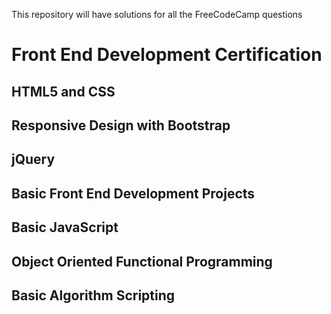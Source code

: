 This repository will have solutions for all the FreeCodeCamp questions

# Front End Development Certification

## HTML5 and CSS

## Responsive Design with Bootstrap

## jQuery

## Basic Front End Development Projects

## Basic JavaScript

## Object Oriented Functional Programming

## Basic Algorithm Scripting





